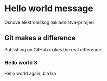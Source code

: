 # Hello world message
Osnove elektronickog nakladnistva-primjeri 
## Git makes a difference
Publishing on GitHub makes the real difference. 
### Hello world 3
Hello world again, bla bla

